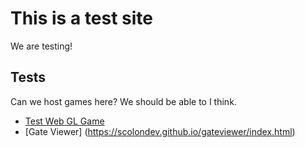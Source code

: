 # This is a test site
We are testing!

## Tests
Can we host games here? We should be able to I think.
* [Test Web GL Game](https://scolondev.github.io/game.html)
* [Gate Viewer] (https://scolondev.github.io/gateviewer/index.html)
